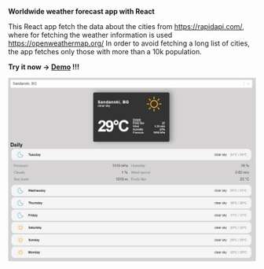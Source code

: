 **Worldwide weather forecast app with React**

This React app fetch the data about the cities from https://rapidapi.com/,
where for fetching the weather information is used https://openweathermap.org/
In order to avoid fetching a long list of cities, the app fetches only those with more than a 10k population.

**Try it now -> [Demo](https://weather.dimitargegov.com) !!!**

![link](https://github.com/MitkoDG/ddg-weather-forecast/blob/main/forecast.jpg)
